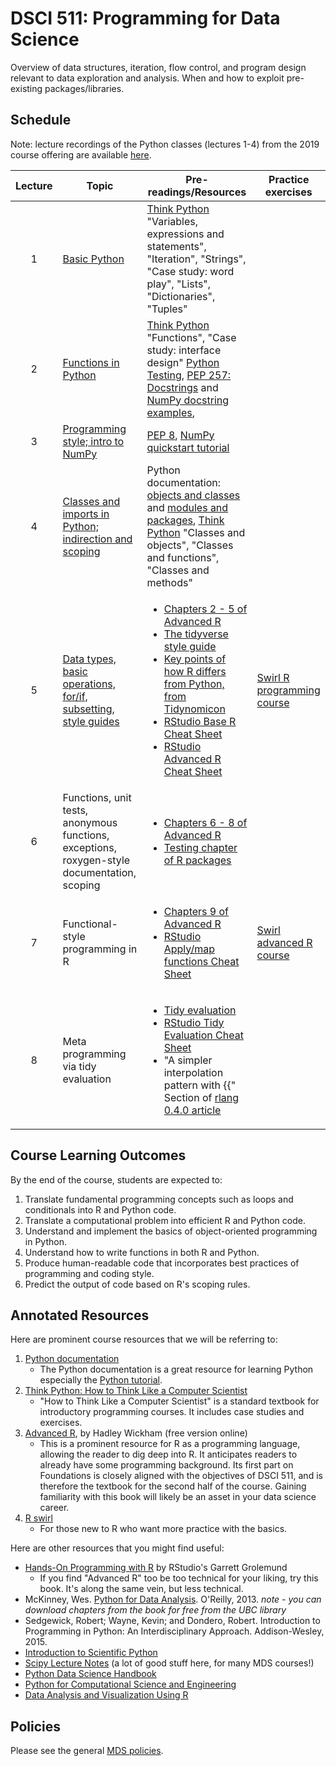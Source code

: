 # DSCI 511: Programming for Data Science

Overview of data structures, iteration, flow control, and program design relevant to data exploration and analysis. When and how to exploit pre-existing packages/libraries.

## Schedule

Note: lecture recordings of the Python classes (lectures 1-4) from the 2019 course offering are available [here](https://www.youtube.com/playlist?list=PLWmXHcz_53Q26aQzhknaT3zwWvl7w8wQE).

| Lecture | Topic | Pre-readings/Resources | Practice exercises |
|:-------:|-------|--------------|---|
| 1 | [Basic Python](lectures/lecture1.ipynb) | [Think Python](http://greenteapress.com/thinkpython/html/index.html) "Variables, expressions and statements", "Iteration", "Strings", "Case study: word play", "Lists", "Dictionaries", "Tuples" |
| 2 | [Functions in Python](lectures/lecture2.ipynb) | [Think Python](http://greenteapress.com/thinkpython/html/index.html) "Functions", "Case study: interface design" [Python Testing](http://pythontesting.net/start-here/), [PEP 257: Docstrings](https://www.python.org/dev/peps/pep-0257/) and [NumPy docstring examples](https://sphinxcontrib-napoleon.readthedocs.io/en/latest/example_numpy.html),  |
| 3 | [Programming style; intro to NumPy](lectures/lecture3.ipynb) | [PEP 8](https://www.python.org/dev/peps/pep-0008/), [NumPy quickstart tutorial](https://docs.scipy.org/doc/numpy/user/quickstart.html) |
| 4 | [Classes and imports in Python; indirection and scoping](lectures/lecture4.ipynb) | Python documentation: [objects and classes](https://docs.python.org/3/tutorial/classes.html) and [modules and packages](https://docs.python.org/3/tutorial/modules.html), [Think Python](http://greenteapress.com/thinkpython/html/index.html) "Classes and objects", "Classes and functions", "Classes and methods" |
| 5 | [Data types, basic operations, for/if, subsetting, style guides](lectures/05_lecture-intro-to-r.ipynb) | <ul><li>[ Chapters 2 - 5 of Advanced R](https://adv-r.hadley.nz/foundations-intro.html) <li> [The tidyverse style guide](https://style.tidyverse.org/) </li><li>[Key points of how R differs from Python, from Tidynomicon](http://tidynomicon.tech/basics.html#key-points)<li>[RStudio Base R Cheat Sheet](http://github.com/rstudio/cheatsheets/raw/master/base-r.pdf) <li>[RStudio Advanced R Cheat Sheet](https://www.rstudio.com/wp-content/uploads/2016/02/advancedR.pdf) | [Swirl R programming course](https://swirlstats.com/scn/rprog.html) |
|6 | Functions, unit tests, anonymous functions, exceptions, roxygen-style documentation, scoping | <ul><li>[ Chapters 6 - 8 of Advanced R](https://adv-r.hadley.nz/functions.html) <li> [Testing chapter of R packages](https://r-pkgs.org/tests.html) |
| 7 | Functional-style programming in R | <ul><li>[ Chapters 9 of Advanced R](https://adv-r.hadley.nz/fp.html) <li> [RStudio Apply/map functions Cheat Sheet](https://github.com/rstudio/cheatsheets/raw/master/purrr.pdf)  | [Swirl advanced R course](https://swirlstats.com/scn/arp.html) |
| 8 | Meta programming via tidy evaluation | <ul><li> [Tidy evaluation](https://tidyeval.tidyverse.org/) <li>[RStudio Tidy Evaluation Cheat Sheet](https://github.com/rstudio/cheatsheets/raw/master/tidyeval.pdf) <li> "A simpler interpolation pattern with {{" Section of [rlang 0.4.0 article](https://www.tidyverse.org/articles/2019/06/rlang-0-4-0/)|

## Course Learning Outcomes

By the end of the course, students are expected to:

1. Translate fundamental programming concepts such as loops and conditionals into R and Python code.
2. Translate a computational problem into efficient R and Python code.
3. Understand and implement the basics of object-oriented programming in Python. 
4. Understand how to write functions in both R and Python.
5. Produce human-readable code that incorporates best practices of programming and coding style. 
6. Predict the output of code based on R's scoping rules. 

## Annotated Resources

Here are prominent course resources that we will be referring to:

1. [Python documentation](https://docs.python.org/3/index.html)
	- The Python documentation is a great resource for learning Python especially the [Python tutorial](https://docs.python.org/3/tutorial/index.html). 
2. [Think Python: How to Think Like a Computer Scientist](https://greenteapress.com/wp/think-python/)
	- "How to Think Like a Computer Scientist" is a standard textbook for introductory programming courses. It includes case studies and exercises.
3. [Advanced R](http://adv-r.had.co.nz/), by Hadley Wickham (free version online)
	- This is a prominent resource for R as a programming language, allowing the reader to dig deep into R. It anticipates readers to already have some programming background. Its first part on Foundations is closely aligned with the objectives of DSCI 511, and is therefore the textbook for the second half of the course. Gaining familiarity with this book will likely be an asset in your data science career.
4. [R swirl](https://swirlstats.com/)
	- For those new to R who want more practice with the basics.

Here are other resources that you might find useful:

* [Hands-On Programming with R](https://d1b10bmlvqabco.cloudfront.net/attach/ighbo26t3ua52t/igp9099yy4v10/igz7vp4w5su9/OReilly_HandsOn_Programming_with_R_2014.pdf) by RStudio's Garrett Grolemund
	- If you find "Advanced R" too be too technical for your liking, try this book. It's along the same vein, but less technical. 
* McKinney, Wes. [Python for Data Analysis](http://webcat1.library.ubc.ca/vwebv/holdingsInfo?searchId=1382036&recCount=10&recPointer=0&bibId=7430458). O'Reilly, 2013. *note - you can download chapters from the book for free from the UBC library*
* Sedgewick, Robert; Wayne, Kevin; and Dondero, Robert. Introduction to Programming in Python:  An Interdisciplinary Approach. Addison-Wesley, 2015.
* [Introduction to Scientific Python](https://web.stanford.edu/~arbenson/cme193.html)
* [Scipy Lecture Notes](http://www.scipy-lectures.org/) (a lot of good stuff here, for many MDS courses!)
* [Python Data Science Handbook](https://github.com/jakevdp/PythonDataScienceHandbook)
* [Python for Computational Science and Engineering](http://www.southampton.ac.uk/~fangohr/training/python/pdfs/Python-for-Computational-Science-and-Engineering.pdf)
* [Data Analysis and Visualization Using R](http://varianceexplained.org/RData/)



## Policies

Please see the general [MDS policies](https://ubc-mds.github.io/policies/).
